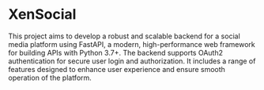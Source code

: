 # XenSocial
This project aims to develop a robust and scalable backend for a social media platform using FastAPI, a modern, high-performance web framework for building APIs with Python 3.7+. The backend supports OAuth2 authentication for secure user login and authorization. It includes a range of features designed to enhance user experience and ensure smooth operation of the platform.

